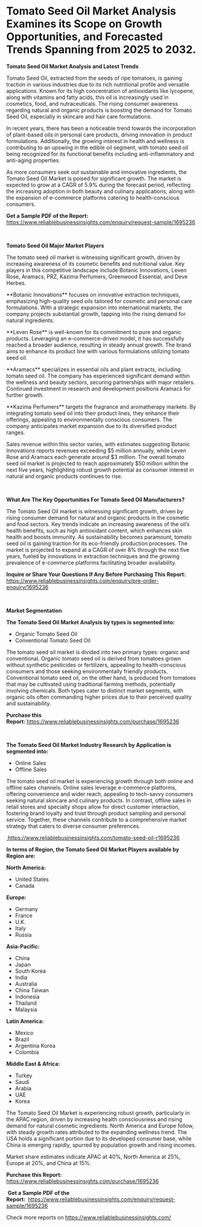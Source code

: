 <p><h1>Tomato Seed Oil Market Analysis Examines its Scope on Growth Opportunities, and Forecasted Trends Spanning from 2025 to 2032.</h1></p><p><strong>Tomato Seed Oil Market Analysis and Latest Trends</strong></p>
<p><p>Tomato Seed Oil, extracted from the seeds of ripe tomatoes, is gaining traction in various industries due to its rich nutritional profile and versatile applications. Known for its high concentration of antioxidants like lycopene, along with vitamins and fatty acids, this oil is increasingly used in cosmetics, food, and nutraceuticals. The rising consumer awareness regarding natural and organic products is boosting the demand for Tomato Seed Oil, especially in skincare and hair care formulations. </p><p>In recent years, there has been a noticeable trend towards the incorporation of plant-based oils in personal care products, driving innovation in product formulations. Additionally, the growing interest in health and wellness is contributing to an upswing in the edible oil segment, with tomato seed oil being recognized for its functional benefits including anti-inflammatory and anti-aging properties. </p><p>As more consumers seek out sustainable and innovative ingredients, the Tomato Seed Oil Market is poised for significant growth. The market is expected to grow at a CAGR of 5.9% during the forecast period, reflecting the increasing adoption in both beauty and culinary applications, along with the expansion of e-commerce platforms catering to health-conscious consumers.</p></p>
<p><strong>Get a Sample PDF of the Report:&nbsp;</strong> <a href="https://www.reliablebusinessinsights.com/enquiry/request-sample/1695236?utm_campaign=2032&utm_medium=2&utm_source=Github&utm_content=ia&utm_term=07022025&utm_id=tomato-seed-oil">https://www.reliablebusinessinsights.com/enquiry/request-sample/1695236</a></p>
<p>&nbsp;</p>
<p><strong>Tomato Seed Oil Major Market Players</strong></p>
<p><p>The tomato seed oil market is witnessing significant growth, driven by increasing awareness of its cosmetic benefits and nutritional value. Key players in this competitive landscape include Botanic Innovations, Leven Rose, Aramacs, PRZ, Kazima Perfumers, Greenwood Essential, and Deve Herbes.</p><p>**Botanic Innovations** focuses on innovative extraction techniques, emphasizing high-quality seed oils tailored for cosmetic and personal care formulations. With a strategic expansion into international markets, the company projects substantial growth, tapping into the rising demand for natural ingredients.</p><p>**Leven Rose** is well-known for its commitment to pure and organic products. Leveraging an e-commerce-driven model, it has successfully reached a broader audience, resulting in steady annual growth. The brand aims to enhance its product line with various formulations utilizing tomato seed oil.</p><p>**Aramacs** specializes in essential oils and plant extracts, including tomato seed oil. The company has experienced significant demand within the wellness and beauty sectors, securing partnerships with major retailers. Continued investment in research and development positions Aramacs for further growth.</p><p>**Kazima Perfumers** targets the fragrance and aromatherapy markets. By integrating tomato seed oil into their product lines, they enhance their offerings, appealing to environmentally conscious consumers. The company anticipates market expansion due to its diversified product ranges.</p><p>Sales revenue within this sector varies, with estimates suggesting Botanic Innovations reports revenues exceeding $5 million annually, while Leven Rose and Aramacs each generate around $3 million. The overall tomato seed oil market is projected to reach approximately $50 million within the next five years, highlighting robust growth potential as consumer interest in natural and organic products continues to rise.</p></p>
<p>&nbsp;</p>
<p><strong>What Are The Key Opportunities For Tomato Seed Oil Manufacturers?</strong></p>
<p><p>The Tomato Seed Oil market is witnessing significant growth, driven by rising consumer demand for natural and organic products in the cosmetic and food sectors. Key trends indicate an increasing awareness of the oil’s health benefits, such as high antioxidant content, which enhances skin health and boosts immunity. As sustainability becomes paramount, tomato seed oil is gaining traction for its eco-friendly production processes. The market is projected to expand at a CAGR of over 8% through the next five years, fueled by innovations in extraction techniques and the growing prevalence of e-commerce platforms facilitating broader availability.</p></p>
<p><strong>Inquire or Share Your Questions If Any Before Purchasing This Report:</strong> <a href="https://www.reliablebusinessinsights.com/enquiry/pre-order-enquiry/1695236?utm_campaign=2032&utm_medium=2&utm_source=Github&utm_content=ia&utm_term=07022025&utm_id=tomato-seed-oil">https://www.reliablebusinessinsights.com/enquiry/pre-order-enquiry/1695236</a></p>
<p>&nbsp;</p>
<p><strong>Market Segmentation</strong></p>
<p><strong>The Tomato Seed Oil Market Analysis by types is segmented into:</strong></p>
<p><ul><li>Organic Tomato Seed Oil</li><li>Conventional Tomato Seed Oil</li></ul></p>
<p><p>The tomato seed oil market is divided into two primary types: organic and conventional. Organic tomato seed oil is derived from tomatoes grown without synthetic pesticides or fertilizers, appealing to health-conscious consumers and those seeking environmentally friendly products. Conventional tomato seed oil, on the other hand, is produced from tomatoes that may be cultivated using traditional farming methods, potentially involving chemicals. Both types cater to distinct market segments, with organic oils often commanding higher prices due to their perceived quality and sustainability.</p></p>
<p><strong>Purchase this Report:&nbsp;</strong><a href="https://www.reliablebusinessinsights.com/purchase/1695236?utm_campaign=2032&utm_medium=2&utm_source=Github&utm_content=ia&utm_term=07022025&utm_id=tomato-seed-oil">https://www.reliablebusinessinsights.com/purchase/1695236</a></p>
<p>&nbsp;</p>
<p><strong>The Tomato Seed Oil Market Industry Research by Application is segmented into:</strong></p>
<p><ul><li>Online Sales</li><li>Offline Sales</li></ul></p>
<p><p>The tomato seed oil market is experiencing growth through both online and offline sales channels. Online sales leverage e-commerce platforms, offering convenience and wider reach, appealing to tech-savvy consumers seeking natural skincare and culinary products. In contrast, offline sales in retail stores and specialty shops allow for direct customer interaction, fostering brand loyalty and trust through product sampling and personal service. Together, these channels contribute to a comprehensive market strategy that caters to diverse consumer preferences.</p></p>
<p><a href="https://www.reliablebusinessinsights.com/tomato-seed-oil-r1695236?utm_campaign=2032&utm_medium=2&utm_source=Github&utm_content=ia&utm_term=07022025&utm_id=tomato-seed-oil">&nbsp;https://www.reliablebusinessinsights.com/tomato-seed-oil-r1695236</a></p>
<p><strong>In terms of Region, the Tomato Seed Oil Market Players available by Region are:</strong></p>
<p>
    <p> <strong> North America: </strong>
        <ul>
            <li>United States</li>
            <li>Canada</li>
        </ul>
        </p> 
    <p> <strong> Europe: </strong>
        <ul>
            <li>Germany</li>
            <li>France</li>
            <li>U.K.</li>
            <li>Italy</li>
            <li>Russia</li>
        </ul>
        </p> 
    <p> <strong> Asia-Pacific: </strong>
        <ul>
            <li>China</li>
            <li>Japan</li>
            <li>South Korea</li>
            <li>India</li>
            <li>Australia</li>
            <li>China Taiwan</li>
            <li>Indonesia</li>
            <li>Thailand</li>
            <li>Malaysia</li>
        </ul>
        </p> 
    <p> <strong> Latin America: </strong>
        <ul>
            <li>Mexico</li>
            <li>Brazil</li>
            <li>Argentina Korea</li>
            <li>Colombia</li>
        </ul>
        </p> 
    <p> <strong> Middle East & Africa: </strong>
        <ul>
            <li>Turkey</li>
            <li>Saudi</li>
            <li>Arabia</li>
            <li>UAE</li>
            <li>Korea</li>
        </ul>
    </p>
    </p>
<p><p>The Tomato Seed Oil Market is experiencing robust growth, particularly in the APAC region, driven by increasing health consciousness and rising demand for natural cosmetic ingredients. North America and Europe follow, with steady growth rates attributed to the expanding wellness trend. The USA holds a significant portion due to its developed consumer base, while China is emerging rapidly, spurred by population growth and rising incomes. </p><p>Market share estimates indicate APAC at 40%, North America at 25%, Europe at 20%, and China at 15%.</p></p>
<p><strong>Purchase this Report: </strong><a href="https://www.reliablebusinessinsights.com/purchase/1695236?utm_campaign=2032&utm_medium=2&utm_source=Github&utm_content=ia&utm_term=07022025&utm_id=tomato-seed-oil">https://www.reliablebusinessinsights.com/purchase/1695236</a></p>
<p>&nbsp;<strong>Get a Sample PDF of the Report:&nbsp;&nbsp;</strong><a href="https://www.reliablebusinessinsights.com/enquiry/request-sample/1695236?utm_campaign=2032&utm_medium=2&utm_source=Github&utm_content=ia&utm_term=07022025&utm_id=tomato-seed-oil">https://www.reliablebusinessinsights.com/enquiry/request-sample/1695236</a></p>
<p><strong></strong></p>
<p>Check more reports on <a href="https://www.reliablebusinessinsights.com/?utm_campaign=2032&utm_medium=2&utm_source=Github&utm_content=ia&utm_term=07022025&utm_id=tomato-seed-oil">https://www.reliablebusinessinsights.com/</a></p>